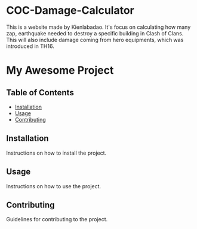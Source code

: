# COC-Damage-Calculator
This is a website made by Kienlabadao. It's focus on calculating how many zap, earthquake needed to destroy a specific building in Clash of Clans. This will also include damage coming from hero equipments, which was introduced in TH16.

# My Awesome Project

## Table of Contents
- [Installation](#installation)
- [Usage](#usage)
- [Contributing](#contributing)

## Installation
Instructions on how to install the project.

## Usage
Instructions on how to use the project.

## Contributing
Guidelines for contributing to the project.
